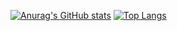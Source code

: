 [![Anurag's GitHub stats](https://github-readme-stats.vercel.app/api?username=Valkriaine&show_icons=true&theme=radical&line_height=40)](https://github.com/valkriaine/)
[![Top Langs](https://github-readme-stats.vercel.app/api/top-langs/?username=valkriaine&theme=radical&card_width=495)](https://github.com/valkriaine/)


